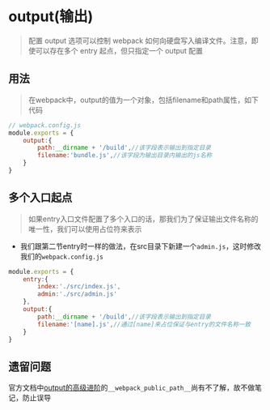 # output(输出)
> 配置 output 选项可以控制 webpack 如何向硬盘写入编译文件。注意，即使可以存在多个 entry 起点，但只指定一个 output 配置

## 用法
> 在webpack中，output的值为一个对象，包括filename和path属性，如下代码
```javascript
// webpack.config.js
module.exports = {
    output:{
        path:__dirname + '/build',//该字段表示输出到指定目录
        filename:'bundle.js',//该字段为输出目录内输出的js名称
    }
}
```

## 多个入口起点
> 如果entry入口文件配置了多个入口的话，那我们为了保证输出文件名称的唯一性，我们可以使用占位符来表示
+ 我们跟第二节entry时一样的做法，在src目录下新建一个```admin.js```，这时修改我们的```webpack.config.js```
```javascript
module.exports = {
    entry:{
        index:'./src/index.js',
        admin:'./src/admin.js'
    },
    output:{
        path:__dirname + '/build',//该字段表示输出到指定目录
        filename:'[name].js',//通过[name]来占位保证与entry的文件名称一致
    }
}
```

## 遗留问题
官方文档中[output的高级进阶](https://v4.webpack.docschina.org/concepts/output/#%E9%AB%98%E7%BA%A7%E8%BF%9B%E9%98%B6)的```__webpack_public_path__```尚有不了解，故不做笔记，防止误导
